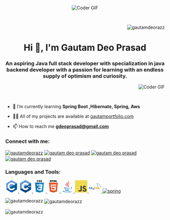 <p align="center"><img  alt="Coder GIF" height=400 width=1200 src="https://img.etimg.com/thumb/height-450,width-600,imgsize-638053,msid-84146056/.jpg"></p>
<br>
<p align="right"> <img src="https://komarev.com/ghpvc/?username=gautamdeorazz&label=Profile%20views&color=0e75b6&style=flat" alt="gautamdeorazz" /> </p>
<h1 align="center">Hi 👋, I'm Gautam Deo Prasad</h1>
<h3 align="center">An aspiring Java full stack developer with specialization in java backend developer with a passion for learning with an endless supply of optimism and curiosity.</h3>

<p align="right"> <img alt="Coder GIF" height=450 width=550 src="https://images.squarespace-cdn.com/content/v1/5769fc401b631bab1addb2ab/1541580611624-TE64QGKRJG8SWAIUS7NS/ke17ZwdGBToddI8pDm48kPoswlzjSVMM-SxOp7CV59BZw-zPPgdn4jUwVcJE1ZvWQUxwkmyExglNqGp0IvTJZamWLI2zvYWH8K3-s_4yszcp2ryTI0HqTOaaUohrI8PI6FXy8c9PWtBlqAVlUS5izpdcIXDZqDYvprRqZ29Pw0o/coding-freak.gif" /></p>
<br>


- 🌱 I’m currently learning **Spring Boot ,Hibernate, Spring, Aws**

- 👨‍💻 All of my projects are available at [gautamportfolio.com](gautamportfolio.com)

- 📫 How to reach me **gdeoprasad@gmail.com**

<h3 align="left">Connect with me:</h3>
<p align="left">
<a href="https://twitter.com/gautamdeorazz" target="blank"><img align="center" src="https://raw.githubusercontent.com/rahuldkjain/github-profile-readme-generator/master/src/images/icons/Social/twitter.svg" alt="gautamdeorazz" height="30" width="40" /></a>
<a href="https://linkedin.com/in/gautam deo prasad" target="blank"><img align="center" src="https://raw.githubusercontent.com/rahuldkjain/github-profile-readme-generator/master/src/images/icons/Social/linked-in-alt.svg" alt="gautam deo prasad" height="30" width="40" /></a>
<a href="https://www.hackerrank.com/gautam deo prasad" target="blank"><img align="center" src="https://raw.githubusercontent.com/rahuldkjain/github-profile-readme-generator/master/src/images/icons/Social/hackerrank.svg" alt="gautam deo prasad" height="30" width="40" /></a>
<a href="https://www.leetcode.com/gautam deo prasad" target="blank"><img align="center" src="https://raw.githubusercontent.com/rahuldkjain/github-profile-readme-generator/master/src/images/icons/Social/leet-code.svg" alt="gautam deo prasad" height="30" width="40" /></a>
</p>

<h3 align="left">Languages and Tools:</h3>
<p align="left"> <a href="https://www.cprogramming.com/" target="_blank" rel="noreferrer"> <img src="https://raw.githubusercontent.com/devicons/devicon/master/icons/c/c-original.svg" alt="c" width="40" height="40"/> </a> <a href="https://www.w3schools.com/cpp/" target="_blank" rel="noreferrer"> <img src="https://raw.githubusercontent.com/devicons/devicon/master/icons/cplusplus/cplusplus-original.svg" alt="cplusplus" width="40" height="40"/> </a> <a href="https://www.w3schools.com/css/" target="_blank" rel="noreferrer"> <img src="https://raw.githubusercontent.com/devicons/devicon/master/icons/css3/css3-original-wordmark.svg" alt="css3" width="40" height="40"/> </a> <a href="https://www.w3.org/html/" target="_blank" rel="noreferrer"> <img src="https://raw.githubusercontent.com/devicons/devicon/master/icons/html5/html5-original-wordmark.svg" alt="html5" width="40" height="40"/> </a> <a href="https://www.java.com" target="_blank" rel="noreferrer"> <img src="https://raw.githubusercontent.com/devicons/devicon/master/icons/java/java-original.svg" alt="java" width="40" height="40"/> </a> <a href="https://developer.mozilla.org/en-US/docs/Web/JavaScript" target="_blank" rel="noreferrer"> <img src="https://raw.githubusercontent.com/devicons/devicon/master/icons/javascript/javascript-original.svg" alt="javascript" width="40" height="40"/> </a> <a href="https://www.mysql.com/" target="_blank" rel="noreferrer"> <img src="https://raw.githubusercontent.com/devicons/devicon/master/icons/mysql/mysql-original-wordmark.svg" alt="mysql" width="40" height="40"/> </a> <a href="https://spring.io/" target="_blank" rel="noreferrer"> <img src="https://www.vectorlogo.zone/logos/springio/springio-icon.svg" alt="spring" width="40" height="40"/> </a> </p>

<p><img align="left" src="https://github-readme-stats.vercel.app/api/top-langs?username=gautamdeorazz&show_icons=true&locale=en&layout=compact" alt="gautamdeorazz" /></p>

<p>&nbsp;<img align="center" src="https://github-readme-stats.vercel.app/api?username=gautamdeorazz&show_icons=true&locale=en" alt="gautamdeorazz" /></p>

<p><img align="center" src="https://github-readme-streak-stats.herokuapp.com/?user=gautamdeorazz&" alt="gautamdeorazz" /></p>

